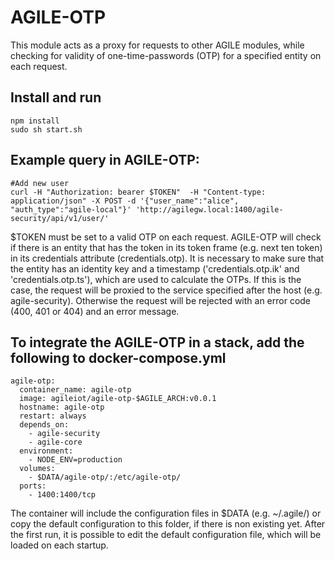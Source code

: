 # AGILE-OTP
This module acts as a proxy for requests to other AGILE modules, while checking for validity of one-time-passwords (OTP) for a specified entity on each request.

## Install and run
    npm install
    sudo sh start.sh

## Example query in AGILE-OTP:
    #Add new user
    curl -H "Authorization: bearer $TOKEN"  -H "Content-type: application/json" -X POST -d '{"user_name":"alice", "auth_type":"agile-local"}' 'http://agilegw.local:1400/agile-security/api/v1/user/'
$TOKEN must be set to a valid OTP on each request. AGILE-OTP will check if there is an entity that has the token in its token frame (e.g. next ten token) in its credentials attribute (credentials.otp). It is necessary to make sure that the entity has an identity key and a timestamp ('credentials.otp.ik' and 'credentials.otp.ts'), which are used to calculate the OTPs. If this is the case, the request will be proxied to the service specified after the host (e.g. agile-security).
Otherwise the request will be rejected with an error code (400, 401 or 404) and an error message.

## To integrate the AGILE-OTP in a stack, add the following to docker-compose.yml

    agile-otp:
      container_name: agile-otp
      image: agileiot/agile-otp-$AGILE_ARCH:v0.0.1
      hostname: agile-otp
      restart: always
      depends_on:
        - agile-security
        - agile-core
      environment:
        - NODE_ENV=production
      volumes:
        - $DATA/agile-otp/:/etc/agile-otp/
      ports:
        - 1400:1400/tcp

The container will include the configuration files in $DATA (e.g. ~/.agile/) or copy the default configuration to this folder, if there is non existing yet. After the first run, it is possible to edit the default configuration file, which will be loaded on each startup.